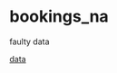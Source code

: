# bookings_na
faulty data

[data](https://raw.githubusercontent.com/NicJC/bookings_na/main/GuestNightsNA.csv)
